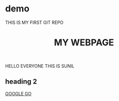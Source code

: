 # demo
THIS IS MY FIRST GIT REPO
<HTML>
  <HEAD>
    
    
  </HEAD>
  <H1> <CENTER> MY WEBPAGE </CENTER></H1>
<BR>
<P> HELLO EVERYONE THIS IS SUNIL</P>
<h2> heading 2</h2>
<a href "www.google.com">GOOGLE GO </a>
</HTML>
